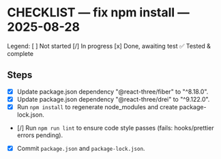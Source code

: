 # CHECKLIST — fix npm install — 2025-08-28
Legend: [ ] Not started  [/] In progress  [x] Done, awaiting test  ✅ Tested & complete

## Steps
- [x] Update package.json dependency "@react-three/fiber" to "^8.18.0".
- [x] Update package.json dependency "@react-three/drei" to "^9.122.0".
- [x] Run `npm install` to regenerate node_modules and create package-lock.json.
- [/] Run `npm run lint` to ensure code style passes (fails: hooks/prettier errors pending).
- [x] Commit `package.json` and `package-lock.json`.
